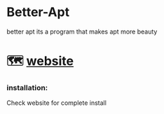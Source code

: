 # Better-Apt
better apt its a program that makes apt more beauty

# 🗺️ [website](https://better-xbps.emperror.repl.co)

### installation:
Check website for complete install
